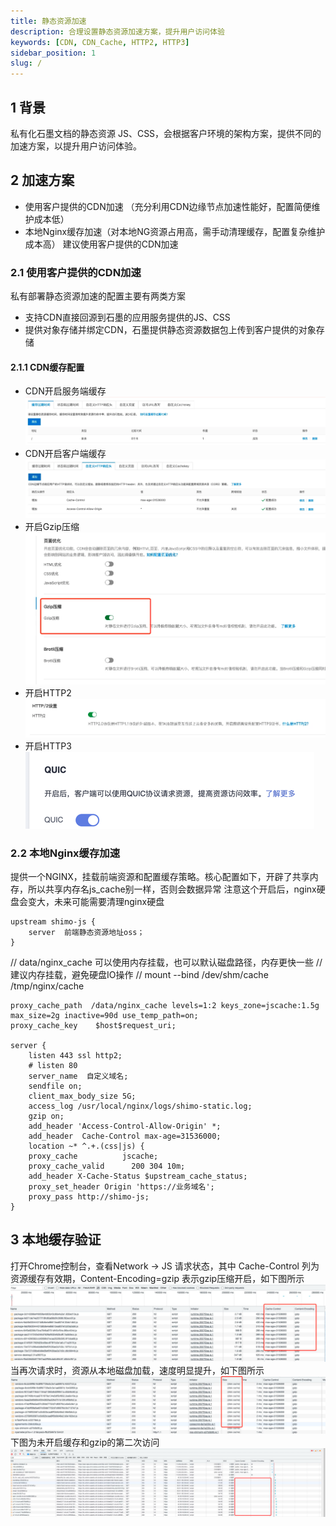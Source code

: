 ```yaml
---
title: 静态资源加速
description: 合理设置静态资源加速方案，提升用户访问体验
keywords: [CDN, CDN_Cache, HTTP2, HTTP3]
sidebar_position: 1
slug: /
---
```

## 1 背景
私有化石墨文档的静态资源 JS、CSS，会根据客户环境的架构方案，提供不同的加速方案，以提升用户访问体验。

## 2 加速方案
* 使用客户提供的CDN加速 （充分利用CDN边缘节点加速性能好，配置简便维护成本低）
* 本地Nginx缓存加速（对本地NG资源占用高，需手动清理缓存，配置复杂维护成本高）
建议使用客户提供的CDN加速

### 2.1 使用客户提供的CDN加速
私有部署静态资源加速的配置主要有两类方案
* 支持CDN直接回源到石墨的应用服务提供的JS、CSS
* 提供对象存储并绑定CDN，石墨提供静态资源数据包上传到客户提供的对象存储

#### 2.1.1 CDN缓存配置
* CDN开启服务端缓存
![img.png](../image/awesome/cdn_server_cache.png)
* CDN开启客户端缓存
![img.png](../image/awesome/cdn_client_cache.png)
* 开启Gzip压缩
![img.png](../image/awesome/cdn_gzip.png)
* 开启HTTP2
![img_1.png](../image/awesome/cdn_http2.png)
* 开启HTTP3
![img.png](../image/awesome/cdn_http3.png)


### 2.2 本地Nginx缓存加速 
提供一个NGINX，挂载前端资源和配置缓存策略。核心配置如下，开辟了共享内存，所以共享内存名js_cache别一样，否则会数据异常
注意这个开启后，nginx硬盘会变大，未来可能需要清理nginx硬盘
```nginx
upstream shimo-js {
    server  前端静态资源地址oss；
}
```

// data/nginx_cache 可以使用内存挂载，也可以默认磁盘路径，内存更快一些
// 建议内存挂载，避免硬盘IO操作
// mount --bind /dev/shm/cache  /tmp/nginx/cache
```nginx
proxy_cache_path  /data/nginx_cache levels=1:2 keys_zone=jscache:1.5g max_size=2g inactive=90d use_temp_path=on;
proxy_cache_key    $host$request_uri;

server {
    listen 443 ssl http2;
    # listen 80
    server_name  自定义域名;
    sendfile on;
    client_max_body_size 5G;
    access_log /usr/local/nginx/logs/shimo-static.log;
    gzip on;
    add_header 'Access-Control-Allow-Origin' *;
    add_header  Cache-Control max-age=31536000;
    location ~* ^.+.(css|js) {
    proxy_cache          jscache;
    proxy_cache_valid      200 304 10m;
    add_header X-Cache-Status $upstream_cache_status;
    proxy_set_header Origin 'https://业务域名';
    proxy_pass http://shimo-js;
}
```

## 3 本地缓存验证
打开Chrome控制台，查看Network -> JS 请求状态，其中 Cache-Control 列为资源缓存有效期，Content-Encoding=gzip 表示gzip压缩开启，如下图所示
![img.png](../image/awesome/cdn_first_cache.png)
当再次请求时，资源从本地磁盘加载，速度明显提升，如下图所示
![img_1.png](../image/awesome/cdn_second_cache.png)
下图为未开启缓存和gzip的第二次访问
![img_2.png](../image/awesome/cdn_no_cache.png)